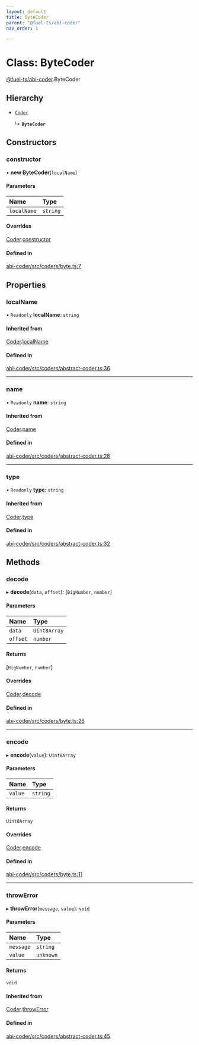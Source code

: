 ```yaml
---
layout: default
title: ByteCoder
parent: "@fuel-ts/abi-coder"
nav_order: 1

---
```


# Class: ByteCoder

[@fuel-ts/abi-coder](../index.md).ByteCoder

## Hierarchy

- [`Coder`](Coder.md)

  ↳ **`ByteCoder`**

## Constructors

### constructor

• **new ByteCoder**(`localName`)

#### Parameters

| Name | Type |
| :------ | :------ |
| `localName` | `string` |

#### Overrides

[Coder](Coder.md).[constructor](Coder.md#constructor)

#### Defined in

[abi-coder/src/coders/byte.ts:7](https://github.com/luizstacio/fuels-ts/blob/0092f5b/packages/abi-coder/src/coders/byte.ts#L7)

## Properties

### localName

• `Readonly` **localName**: `string`

#### Inherited from

[Coder](Coder.md).[localName](Coder.md#localname)

#### Defined in

[abi-coder/src/coders/abstract-coder.ts:36](https://github.com/luizstacio/fuels-ts/blob/0092f5b/packages/abi-coder/src/coders/abstract-coder.ts#L36)

___

### name

• `Readonly` **name**: `string`

#### Inherited from

[Coder](Coder.md).[name](Coder.md#name)

#### Defined in

[abi-coder/src/coders/abstract-coder.ts:28](https://github.com/luizstacio/fuels-ts/blob/0092f5b/packages/abi-coder/src/coders/abstract-coder.ts#L28)

___

### type

• `Readonly` **type**: `string`

#### Inherited from

[Coder](Coder.md).[type](Coder.md#type)

#### Defined in

[abi-coder/src/coders/abstract-coder.ts:32](https://github.com/luizstacio/fuels-ts/blob/0092f5b/packages/abi-coder/src/coders/abstract-coder.ts#L32)

## Methods

### decode

▸ **decode**(`data`, `offset`): [`BigNumber`, `number`]

#### Parameters

| Name | Type |
| :------ | :------ |
| `data` | `Uint8Array` |
| `offset` | `number` |

#### Returns

[`BigNumber`, `number`]

#### Overrides

[Coder](Coder.md).[decode](Coder.md#decode)

#### Defined in

[abi-coder/src/coders/byte.ts:26](https://github.com/luizstacio/fuels-ts/blob/0092f5b/packages/abi-coder/src/coders/byte.ts#L26)

___

### encode

▸ **encode**(`value`): `Uint8Array`

#### Parameters

| Name | Type |
| :------ | :------ |
| `value` | `string` |

#### Returns

`Uint8Array`

#### Overrides

[Coder](Coder.md).[encode](Coder.md#encode)

#### Defined in

[abi-coder/src/coders/byte.ts:11](https://github.com/luizstacio/fuels-ts/blob/0092f5b/packages/abi-coder/src/coders/byte.ts#L11)

___

### throwError

▸ **throwError**(`message`, `value`): `void`

#### Parameters

| Name | Type |
| :------ | :------ |
| `message` | `string` |
| `value` | `unknown` |

#### Returns

`void`

#### Inherited from

[Coder](Coder.md).[throwError](Coder.md#throwerror)

#### Defined in

[abi-coder/src/coders/abstract-coder.ts:45](https://github.com/luizstacio/fuels-ts/blob/0092f5b/packages/abi-coder/src/coders/abstract-coder.ts#L45)
